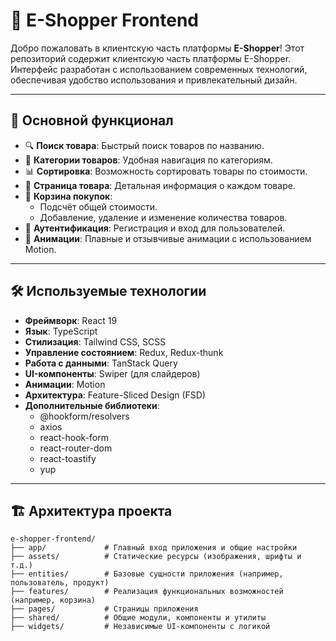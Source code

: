# 🌟 E-Shopper Frontend

Добро пожаловать в клиентскую часть платформы **E-Shopper**!
Этот репозиторий содержит клиентскую часть платформы E-Shopper. Интерфейс разработан с использованием современных технологий, обеспечивая удобство использования и привлекательный дизайн.

---

## 🚀 Основной функционал

- 🔍 **Поиск товара**: Быстрый поиск товаров по названию.
- 📂 **Категории товаров**: Удобная навигация по категориям.
- 📊 **Сортировка**: Возможность сортировать товары по стоимости.
- 📄 **Страница товара**: Детальная информация о каждом товаре.
- 🛒 **Корзина покупок**:
  - Подсчёт общей стоимости.
  - Добавление, удаление и изменение количества товаров.
- 🔐 **Аутентификация**: Регистрация и вход для пользователей.
- 🎨 **Анимации**: Плавные и отзывчивые анимации с использованием Motion.

---

## 🛠️ Используемые технологии

- **Фреймворк**: React 19
- **Язык**: TypeScript
- **Стилизация**: Tailwind CSS, SCSS
- **Управление состоянием**: Redux, Redux-thunk
- **Работа с данными**: TanStack Query
- **UI-компоненты**: Swiper (для слайдеров)
- **Анимации**: Motion
- **Архитектура**: Feature-Sliced Design (FSD)
- **Дополнительные библиотеки**:
  - @hookform/resolvers
  - axios
  - react-hook-form
  - react-router-dom
  - react-toastify
  - yup

---

## 🏗️ Архитектура проекта

```plaintext
e-shopper-frontend/
├── app/             # Главный вход приложения и общие настройки
├── assets/          # Статические ресурсы (изображения, шрифты и т.д.)
├── entities/        # Базовые сущности приложения (например, пользователь, продукт)
├── features/        # Реализация функциональных возможностей (например, корзина)
├── pages/           # Страницы приложения
├── shared/          # Общие модули, компоненты и утилиты
├── widgets/         # Независимые UI-компоненты с логикой
```
